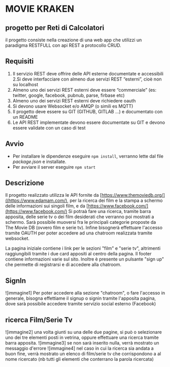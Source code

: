 # MOVIE KRAKEN
## progetto per Reti di Calcolatori
il progetto consiste nella creazione di una web app che utilizzi un paradigma RESTFULL con api REST a protocollo CRUD.
## Requisiti
1. Il servizio REST deve offrire delle API esterne documentate e accessibili
2.Si deve interfacciare con almeno due servizi REST “esterni”, cioè non su localhost
3. Almeno uno dei servizi REST esterni deve essere “commerciale” (es: twitter, google, facebook, pubnub, parse, firbase etc)
4. Almeno uno dei servizi REST esterni deve richiedere oauth
5. Si devono usare Websocket e/o AMQP (o simili es MQTT)
6. Il progetto deve essere su GIT (GITHUB, GITLAB ...) e documentato con un README
7. Le API  REST implementate devono essere documentate su GIT e devono essere validate con un caso di test 
## Avvio
- Per installare le dipendenze eseguire `npm install`, verranno lette dal file _package.json_ e installate.
- Per avviare il server eseguire `npm start`
## Descrizione
Il progetto realizzato utilizza le API fornite da [https://www.themoviedb.org/]((https://www.edamam.com/), per la ricerca dei film e la stampa a schermo delle informazioni sui singoli film, e da [https://www.facebook.com/](https://www.facebook.com/)
Si potraà fare una ricerca, tramite barra apposita, delle serie tv o dei film desiderati che verranno poi mostrati a schermo. Sarà possibile muoversi fra le principali categorie proposte da The Movie DB (ovvero film e serie tv). 
Infine bisognerà effettuare l'accesso tramite OAUTH per poter accedere ad una chatroom realizzata tramite websocket.

La pagina iniziale contiene i link per le sezioni "film" e "serie tv", altrimenti raggiungibili tramite i due card appositi al centro della pagina. Il footer contiene informazioni varie sul sito. Inoltre è presente un pulsante "sign up" che permette di registrarsi e di accedere alla chatroom.
## SignIn
![immagine1] 
Per poter accedere alla sezione "chatroom", o fare l'accesso in generale, bisogna effettiame il signup o signin tramite l'apposita pagina, dove sarà possibile accedere tramite servizio social esterno (Facebook)
## ricerca Film/Serie Tv
![immagine2] 
una volta giunti su una delle due pagine, si può o selezionare uno dei tre elementi posti in vetrina, oppure effettuare una ricerca tramite barra apposita.
![immagine3] 
se non sarà inserito nulla, verrà mostrato un messaggio d'errore
![immagine4]
nel caso in cui la ricerca sia andata a buon fine, verrà mostrato un elenco di film/serie tv che corrispondono a al nome ricercato (nb tutti gli elementi che conterrano la parola ricercata) 

